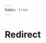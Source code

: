 ```yaml
---
home: true
---
```


# Redirect

<Redirect to="/javaio/" />

<script setup>
import { Redirect } from '@components';
</script>
